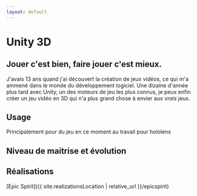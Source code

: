 ```yaml
---
layout: default
---
```

# Unity 3D

## Jouer c'est bien, faire jouer c'est mieux.

J'avais 13 ans quand j'ai découvert la création de jeux vidéos, ce qui m'a ammené dans le monde du développement logiciel. Une dizaine d'année plus tard avec Unity, un des moteurs de jeu les plus connus, je peux enfin créer un jeu vidéo en 3D qui n'a plus grand chose à envier aux *vrais* jeux.

## Usage

Principalement pour du jeu
en ce moment au travail pour hololens

## Niveau de maitrise et évolution

## Réalisations

[Epic Spirit]({{ site.realizationsLocation | relative_url }}/epicspirit)